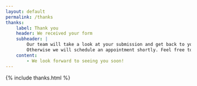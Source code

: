 ```yaml
---
layout: default
permalink: /thanks
thanks:
    label: Thank you
    header: We received your form
    subheader: |
        Our team will take a look at your submission and get back to you if we have any questions. 
        Otherwise we will schedule an appointment shortly. Feel free to reach out if you have any questions.
    content:
        - We look forward to seeing you soon!
---
```

<!-- Event snippet for Form conversion page 
<script>
  gtag('event', 'conversion', {
      'send_to': 'UA-4628695-14/9K3CCOuVyosBEPfGioYD',
      'value': 20.0,
      'currency': 'USD'
  });
</script>
-->


{% include thanks.html %}
